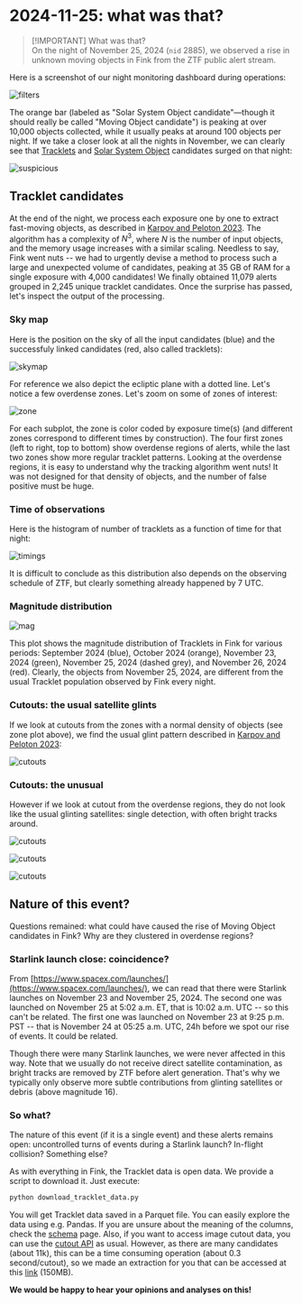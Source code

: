# 2024-11-25: what was that?

> [!IMPORTANT] What was that?\
> On the night of November 25, 2024 (`nid` 2885), we observed a rise in unknown moving objects in Fink from the ZTF public alert stream. 

Here is a screenshot of our night monitoring dashboard during operations:

![filters](.pictures/filters.png)

The orange bar (labeled as "Solar System Object candidate"—though it should really be called "Moving Object candidate") is peaking at over 10,000 objects collected, while it usually peaks at around 100 objects per night. If we take a closer look at all the nights in November, we can clearly see that [Tracklets](https://fink-broker.readthedocs.io/en/latest/services/search/tracklet/) and [Solar System Object](https://fink-broker.readthedocs.io/en/latest/services/search/solar_system/#candidate-solar-system-objects) candidates surged on that night:

![suspicious](.pictures/suspicious.png)

## Tracklet candidates

At the end of the night, we process each exposure one by one to extract fast-moving objects, as described in [Karpov and Peloton 2023](https://arxiv.org/abs/2310.17322). The algorithm has a complexity of $N^3$, where $N$ is the number of input objects, and the memory usage increases with a similar scaling. Needless to say, Fink went nuts -- we had to urgently devise a method to process such a large and unexpected volume of candidates, peaking at 35 GB of RAM for a single exposure with 4,000 candidates! We finally obtained 11,079 alerts grouped in 2,245 unique tracklet candidates. Once the surprise has passed, let's inspect the output of the processing.

### Sky map 

Here is the position on the sky of all the input candidates (blue) and the successfuly linked candidates (red, also called tracklets):

![skymap](.pictures/skymap_with_zones.png)

For reference we also depict the ecliptic plane with a dotted line. Let's notice a few overdense zones. Let's zoom on some of zones of interest:

![zone](.pictures/zones.png)

For each subplot, the zone is color coded by exposure time(s) (and different zones correspond to different times by construction). The four first zones (left to right, top to bottom) show overdense regions of alerts, while the last two zones show more regular tracklet patterns. Looking at the overdense regions, it is easy to understand why the tracking algorithm went nuts! It was not designed for that density of objects, and the number of false positive must be huge.

### Time of observations

Here is the histogram of number of tracklets as a function of time for that night:

![timings](.pictures/timings.png)

It is difficult to conclude as this distribution also depends on the observing schedule of ZTF, but clearly something already happened by 7 UTC.

### Magnitude distribution

![mag](.pictures/mag_tracklets.png)

This plot shows the magnitude distribution of Tracklets in Fink for various periods: September 2024 (blue), October 2024 (orange), November 23, 2024 (green), November 25, 2024 (dashed grey), and November 26, 2024 (red). Clearly, the objects from November 25, 2024, are different from the usual Tracklet population observed by Fink every night.

### Cutouts: the usual satellite glints

If we look at cutouts from the zones with a normal density of objects (see zone plot above), we find the usual glint pattern described in [Karpov and Peloton 2023](https://arxiv.org/abs/2310.17322):

![cutouts](.pictures/cutouts_true.png)

### Cutouts: the unusual

However if we look at cutout from the overdense regions, they do not look like the usual glinting satellites: single detection, with often bright tracks around.

![cutouts](.pictures/cutouts_21.png)

![cutouts](.pictures/cutouts_13.png)

![cutouts](.pictures/cutouts_20.png)


## Nature of this event?

Questions remained: what could have caused the rise of Moving Object candidates in Fink? Why are they clustered in overdense regions? 

### Starlink launch close: coincidence? 

From [https://www.spacex.com/launches/](https://www.spacex.com/launches/), we can read that there were Starlink launches on November 23 and November 25, 2024. The second one was launched on November 25 at 5:02 a.m. ET, that is 10:02 a.m. UTC -- so this can't be related. The first one was launched on November 23 at 9:25 p.m. PST -- that is November 24 at 05:25 a.m. UTC, 24h before we spot our rise of events. It could be related. 

Though there were many Starlink launches, we were never affected in this way. Note that we usually do not receive direct satellite contamination, as bright tracks are removed by ZTF before alert generation. That's why we typically only observe more subtle contributions from glinting satellites or debris (above magnitude 16).

### So what?

The nature of this event (if it is a single event) and these alerts remains open: uncontrolled turns of events during a Starlink launch? In-flight collision? Something else?

As with everything in Fink, the Tracklet data is open data. We provide a script to download it. Just execute:

```bash
python download_tracklet_data.py
```

You will get Tracklet data saved in a Parquet file. You can easily explore the data using e.g. Pandas. If you are unsure about the meaning of the columns, check the [schema](https://fink-broker.readthedocs.io/en/latest/services/search/definitions/) page. Also, if you want to access image cutout data, you can use the [cutout API](https://fink-broker.readthedocs.io/en/latest/services/search/imagesearch/) as usual. However, as there are many candidates (about 11k), this can be a time consuming operation (about 0.3 second/cutout), so we made an extraction for you that can be accessed at this [link](https://box.in2p3.fr/s/xz7NAMKcDRyP8yG) (150MB).

**We would be happy to hear your opinions and analyses on this!**

